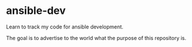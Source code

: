 # ansible-dev
Learn to track my code for ansible development.

The goal is to advertise to the world what the purpose of this repository is. 
